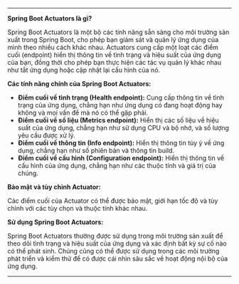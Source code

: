 
---

**Spring Boot Actuators là gì?**

Spring Boot Actuators là một bộ các tính năng sẵn sàng cho môi trường sản xuất trong Spring Boot, cho phép bạn giám sát và quản lý ứng dụng của mình theo nhiều cách khác nhau. Actuators cung cấp một loạt các điểm cuối (endpoint) hiển thị thông tin về tình trạng và hiệu suất của ứng dụng của bạn, đồng thời cho phép bạn thực hiện các tác vụ quản lý khác nhau như tắt ứng dụng hoặc cập nhật lại cấu hình của nó.

**Các tính năng chính của Spring Boot Actuators:**

- **Điểm cuối về tình trạng (Health endpoint):** Cung cấp thông tin về tình trạng của ứng dụng, chẳng hạn như ứng dụng có đang hoạt động hay không và mọi vấn đề mà nó có thể gặp phải.
- **Điểm cuối về số liệu (Metrics endpoint):** Hiển thị các số liệu về hiệu suất của ứng dụng, chẳng hạn như sử dụng CPU và bộ nhớ, và số lượng yêu cầu được xử lý.
- **Điểm cuối về thông tin (Info endpoint):** Hiển thị thông tin tùy ý về ứng dụng, chẳng hạn như số phiên bản và thông tin build.
- **Điểm cuối về cấu hình (Configuration endpoint):** Hiển thị thông tin về cấu hình của ứng dụng, chẳng hạn như các thuộc tính và giá trị của chúng.

**Bảo mật và tùy chỉnh Actuator:**

Các điểm cuối của Actuator có thể được bảo mật, giới hạn tốc độ và tùy chỉnh với các tùy chọn và thuộc tính khác nhau.

**Sử dụng Spring Boot Actuators:**

Spring Boot Actuators thường được sử dụng trong môi trường sản xuất để theo dõi tình trạng và hiệu suất của ứng dụng và xác định bất kỳ sự cố nào có thể phát sinh. Chúng cũng có thể được sử dụng trong các môi trường phát triển và kiểm thử để có được cái nhìn sâu sắc về hoạt động nội bộ của ứng dụng.

---

